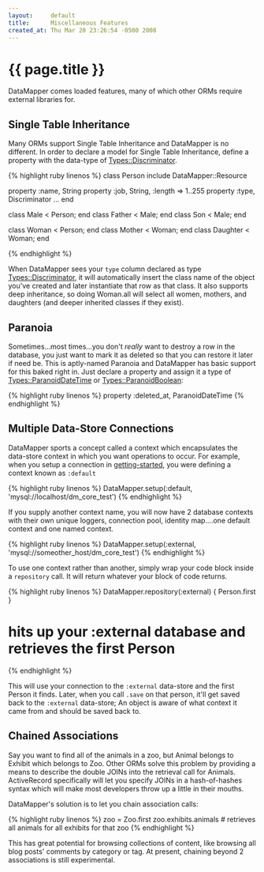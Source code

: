```yaml
---
layout:     default
title:      Miscellaneous Features
created_at: Thu Mar 20 23:26:54 -0500 2008
---
```


{{ page.title }}
================

DataMapper comes loaded features, many of which other ORMs require external
libraries for.

Single Table Inheritance
------------------------

Many ORMs support Single Table Inheritance and DataMapper is no different. In
order to declare a model for Single Table Inheritance, define a property with
the data-type of [Types::Discriminator][Types_Discriminator].

{% highlight ruby linenos %}
class Person
  include DataMapper::Resource

  property :name, String
  property :job,  String,        :length => 1..255
  property :type, Discriminator
  ...
end

class Male   < Person; end
class Father < Male;   end
class Son    < Male;   end

class Woman    < Person; end
class Mother   < Woman;  end
class Daughter < Woman;  end

{% endhighlight %}

When DataMapper sees your `type` column declared as type
[Types::Discriminator][Types_Discriminator], it will automatically insert the class name of
the object you've created and later instantiate that row as that class. It also
supports deep inheritance, so doing Woman.all will select all women, mothers,
and daughters (and deeper inherited classes if they exist).

Paranoia
--------

Sometimes...most times...you don't _really_ want to destroy a row in the
database, you just want to mark it as deleted so that you can restore it later
if need be. This is aptly-named Paranoia and DataMapper has basic support for
this baked right in. Just declare a property and assign it a type of
[Types::ParanoidDateTime][Types_ParanoidDateTime] or [Types::ParanoidBoolean][Types_ParanoidBoolean]:

{% highlight ruby linenos %}
property :deleted_at, ParanoidDateTime
{% endhighlight %}

Multiple Data-Store Connections
-------------------------------

DataMapper sports a concept called a context which encapsulates the data-store
context in which you want operations to occur. For example, when you setup a
connection in [getting-started](/getting-started), you were defining a
context known as `:default`

{% highlight ruby linenos %}
  DataMapper.setup(:default, 'mysql://localhost/dm_core_test')
{% endhighlight %}

If you supply another context name, you will now have 2 database contexts with
their own unique loggers, connection pool, identity map....one default context
and one named context.

{% highlight ruby linenos %}
DataMapper.setup(:external, 'mysql://someother_host/dm_core_test')
{% endhighlight %}

To use one context rather than another, simply wrap your code block inside a
`repository` call. It will return whatever your block of code returns.

{% highlight ruby linenos %}
DataMapper.repository(:external) { Person.first }
# hits up your :external database and retrieves the first Person
{% endhighlight %}

This will use your connection to the `:external` data-store and the first Person
it finds. Later, when you call `.save` on that person, it'll get saved back to
the `:external` data-store; An object is aware of what context it came from and
should be saved back to.

Chained Associations
--------------------

Say you want to find all of the animals in a zoo, but Animal belongs to Exhibit
which belongs to Zoo. Other ORMs solve this problem by providing a means to
describe the double JOINs into the retrieval call for Animals. ActiveRecord
specifically will let you specify JOINs in a hash-of-hashes syntax which will
make most developers throw up a little in their mouths.

DataMapper's solution is to let you chain association calls:

{% highlight ruby linenos %}
zoo = Zoo.first
zoo.exhibits.animals  # retrieves all animals for all exhibits for that zoo
{% endhighlight %}

This has great potential for browsing collections of content, like browsing all
blog posts' comments by category or tag. At present, chaining beyond 2
associations is still experimental.

[Types_Discriminator]:http://www.yardoc.org/docs/datamapper-dm-core/DataMapper/Types/Discriminator
[Types_ParanoidDateTime]:http://www.yardoc.org/docs/datamapper-dm-core/DataMapper/Types/ParanoidDateTime
[Types_ParanoidBoolean]:http://www.yardoc.org/docs/datamapper-dm-core/DataMapper/Types/ParanoidBoolean
